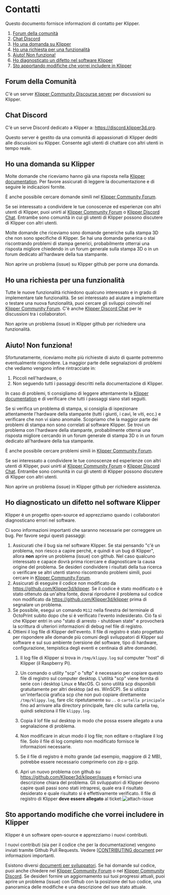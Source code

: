# Contatti

Questo documento fornisce informazioni di contatto per Klipper.

1. [Forum della comunità](#community-forum)
1. [Chat Discord](#discord-chat)
1. [Ho una domanda su Klipper](#i-have-a-question-about-klipper)
1. [Ho una richiesta per una funzionalità](#i-have-a-feature-request)
1. [Aiuto! Non funziona!](#help-it-doesnt-work)
1. [Ho diagnosticato un difetto nel software Klipper](#i-have-diagnosed-a-defect-in-the-klipper-software)
1. [Sto apportando modifiche che vorrei includere in Klipper](#i-am-making-changes-that-id-like-to-include-in-klipper)

## Forum della Comunità

C'è un server [Klipper Community Discourse server](https://community.klipper3d.org) per discussioni su Klipper.

## Chat Discord

C'è un serve Discord dedicato a Klipper a: <https://discord.klipper3d.org>.

Questo server è gestito da una comunità di appassionati di Klipper dediti alle discussioni su Klipper. Consente agli utenti di chattare con altri utenti in tempo reale.

## Ho una domanda su Klipper

Molte domande che riceviamo hanno già una risposta nella [Klipper documentation](Overview.md). Per favore assicurati di leggere la documentazione e di seguire le indicazioni fornite.

È anche possibile cercare domande simili nel [Klipper Community Forum](#community-forum).

Se sei interessato a condividere le tue conoscenze ed esperienze con altri utenti di Klipper, puoi unirti al [Klipper Community Forum](#community-forum) o [Klipper Discord Chat](#discord-chat). Entrambe sono comunità in cui gli utenti di Klipper possono discutere di Klipper con altri utenti.

Molte domande che riceviamo sono domande generiche sulla stampa 3D che non sono specifiche di Klipper. Se hai una domanda generica o stai riscontrando problemi di stampa generici, probabilmente otterrai una risposta migliore chiedendo in un forum generale sulla stampa 3D o in un forum dedicato all'hardware della tua stampante.

Non aprire un problema (issue) su Klipper github per porre una domanda.

## Ho una richiesta per una funzionalità

Tutte le nuove funzionalità richiedono qualcuno interessato e in grado di implementare tale funzionalità. Se sei interessato ad aiutare a implementare o testare una nuova funzionalità, puoi cercare gli sviluppi coinvolti nel [Klipper Community Forum](#community-forum). C'è anche [Klipper Discord Chat](#discord-chat) per le discussioni tra i collaboratori.

Non aprire un problema (issue) in Klipper github per richiedere una funzionalità.

## Aiuto! Non funziona!

Sfortunatamente, riceviamo molte più richieste di aiuto di quante potremmo eventualmente rispondere. La maggior parte delle segnalazioni di problemi che vediamo vengono infine rintracciate in:

1. Piccoli nell'hardware, o
1. Non seguendo tutti i passaggi descritti nella documentazione di Klipper.

In caso di problemi, ti consigliamo di leggere attentamente la [Klipper documentation](Overview.md) e di verificare che tutti i passaggi siano stati seguiti.

Se si verifica un problema di stampa, si consiglia di ispezionare attentamente l'hardware della stampante (tutti i giunti, i cavi, le viti, ecc.) e verificare che non vi siano anomalie. Scopriamo che la maggior parte dei problemi di stampa non sono correlati al software Klipper. Se trovi un problema con l'hardware della stampante, probabilmente otterrai una risposta migliore cercando in un forum generale di stampa 3D o in un forum dedicato all'hardware della tua stampante.

È anche possibile cercare problemi simili in [Klipper Community Forum](#community-forum).

Se sei interessato a condividere le tue conoscenze ed esperienze con altri utenti di Klipper, puoi unirti al [Klipper Community Forum](#community-forum) o [Klipper Discord Chat](#discord-chat). Entrambe sono comunità in cui gli utenti di Klipper possono discutere di Klipper con altri utenti.

Non aprire un problema (issue) in Klipper github per richiedere assistenza.

## Ho diagnosticato un difetto nel software Klipper

Klipper è un progetto open-source ed apprezziamo quando i collaboratori diagnosticano errori nel software.

Ci sono informazioni importanti che saranno necessarie per correggere un bug. Per favore segui questi passaggi:

1. Assicurati che il bug sia nel software Klipper. Se stai pensando "c'è un problema, non riesco a capire perché, e quindi è un bug di Klipper", allora **non** aprire un problema (issue) con github. Nel caso qualcuno interessato e capace dovrà prima ricercare e diagnosticare la causa origine del problema. Se desideri condividere i risultati della tua ricerca o verificare se altri utenti stanno riscontrando problemi simili, puoi cercare in [Klipper Community Forum](#community-forum).
1. Assicurati di eseguire il codice non modificato da <https://github.com/Klipper3d/klipper>. Se il codice è stato modificato o è stato ottenuto da un'altra fonte, dovrai riprodurre il problema sul codice non modificato da <https://github.com/Klipper3d/klipper> prima di segnalare un problema.
1. Se possibile, esegui un comando `M112` nella finestra del terminale di OctoPrint subito dopo che si è verificato l'evento indesiderato. Ciò fa sì che Klipper entri in uno "stato di arresto - shutdown state" e provocherà la scrittura di ulteriori informazioni di debug nel file di registro.
1. Ottieni il log file di Klipper dell'evento. Il file di registro è stato progettato per rispondere alle domande più comuni degli sviluppatori di Klipper sul software e sul suo ambiente (versione del software, tipo di hardware, configurazione, tempistica degli eventi e centinaia di altre domande).
   1. Il log file di Klipper si trova in `/tmp/klippy.log` sul computer "host" di Klipper (il Raspberry Pi).
   1. Un comando o utility "scp" o "sftp" è necessario per copiare questo file di registro sul computer desktop. L'utilità "scp" viene fornita di serie con i desktop Linux e MacOS. Ci sono utilità scp disponibili gratuitamente per altri desktop (ad es. WinSCP). Se si utilizza un'interfaccia grafica scp che non può copiare direttamente `/tmp/klippy.log`, fare clic ripetutamente su `..` o `cartella principale` fino ad arrivare alla directory principale, fare clic sulla cartella `tmp`, quindi seleziona il file `klippy.log`.
   1. Copia il lof file sul desktop in modo che possa essere allegato a una segnalazione di problema.
   1. Non modificare in alcun modo il log file; non editare o ritagliare il log file. Solo il file di log completo non modificato fornisce le informazioni necessarie.
   1. Se il file di registro è molto grande (ad esempio, maggiore di 2 MB), potrebbe essere necessario comprimerlo con zip o gzip.

   1. Apri un nuovo problema con github su <https://github.com/Klipper3d/klipper/issues> e fornisci una descrizione chiara del problema. Gli sviluppatori di Klipper devono capire quali passi sono stati intrapresi, quale era il risultato desiderato e quale risultato si è effettivamente verificato. Il file di registro di Klipper **deve essere allegato** al ticket:![attach-issue](img/attach-issue.png)

## Sto apportando modifiche che vorrei includere in Klipper

Klipper è un software open-source e apprezziamo i nuovi contributi.

I nuovi contributi (sia per il codice che per la documentazione) vengono inviati tramite Github Pull Requests. Vedere [[CONTRIBUTING document](CONTRIBUTING.md) per informazioni importanti.

Esistono diversi [documenti per sviluppatori](Overview.md#developer-documentation). Se hai domande sul codice, puoi anche chiedere nel [Klipper Community Forum](#community-forum) o nel [Klipper Community Discord](#discord-chat). Se desideri fornire un aggiornamento sui tuoi progressi attuali, puoi aprire un problema (issue) con Github con la posizione del tuo codice, una panoramica delle modifiche e una descrizione del suo stato attuale.
